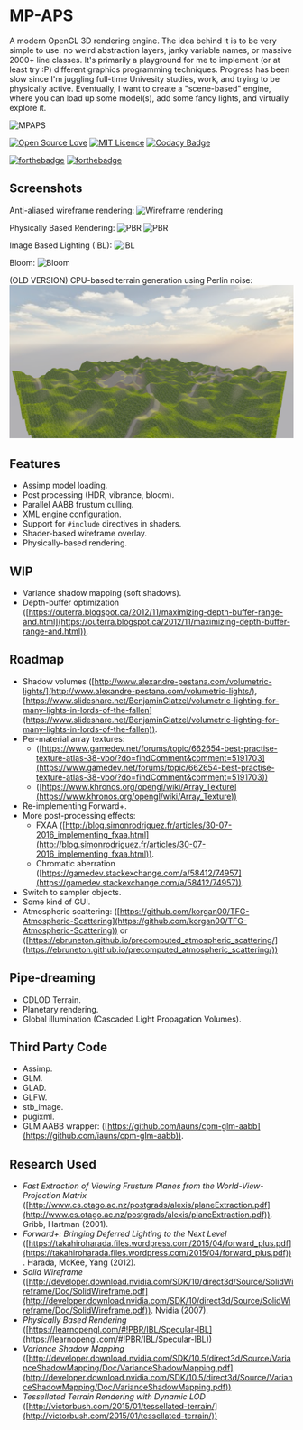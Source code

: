 # MP-APS
A modern OpenGL 3D rendering engine. The idea behind it is to be very simple to use: no weird abstraction layers, janky variable names, or massive 2000+ line classes. It's primarily a playground for me to implement (or at least try :P) different graphics programming techniques. Progress has been slow since I'm juggling full-time Univesity studies, work, and trying to be physically active. Eventually, I want to create a "scene-based" engine, where you can load up some model(s), add some fancy lights, and virtually explore it.

![MPAPS](https://github.com/htmlboss/OpenGL-Renderer/blob/master/MP-APS/img/MP-APS.png "MPAPS")

[![Open Source Love](https://badges.frapsoft.com/os/v1/open-source.png?v=103)](https://github.com/ellerbrock/open-source-badges/)
[![MIT Licence](https://badges.frapsoft.com/os/mit/mit.svg?v=103)](https://opensource.org/licenses/mit-license.php)
[![Codacy Badge](https://api.codacy.com/project/badge/Grade/fd7023ebf2e941eeb7d4f67cf9c6ea1f)](https://www.codacy.com/app/htmlboss/OpenGL-Renderer?utm_source=github.com&utm_medium=referral&utm_content=htmlboss/OpenGL-Renderer&utm_campaign=badger)

[![forthebadge](http://forthebadge.com/images/badges/designed-in-ms-paint.svg)](http://forthebadge.com)
[![forthebadge](http://forthebadge.com/images/badges/powered-by-water.svg)](http://forthebadge.com)


## Screenshots

Anti-aliased wireframe rendering:
![Wireframe rendering](https://github.com/htmlboss/OpenGL-Renderer/blob/master/MP-APS/img/02.png "Wireframe rendering")

Physically Based Rendering:
![PBR](https://github.com/htmlboss/OpenGL-Renderer/blob/master/MP-APS/img/03.png "Physically Based Rendering")
![PBR](https://github.com/htmlboss/OpenGL-Renderer/blob/master/MP-APS/img/04.png "Physically Based Rendering")

Image Based Lighting (IBL):
![IBL](https://github.com/htmlboss/OpenGL-Renderer/blob/master/MP-APS/img/06.png "Image Based Lighting (IBL)")

Bloom:
![Bloom](https://github.com/htmlboss/OpenGL-Renderer/blob/master/MP-APS/img/05.png "Bloom")

(OLD VERSION) CPU-based terrain generation using Perlin noise:
![Terrain](https://github.com/htmlboss/OpenGL-Renderer/blob/master/MP-APS/img/01.png "Terrain")

## Features
* Assimp model loading.
* Post processing (HDR, vibrance, bloom).
* Parallel AABB frustum culling.
* XML engine configuration.
* Support for `#include` directives in shaders.
* Shader-based wireframe overlay.
* Physically-based rendering.

## WIP
* Variance shadow mapping (soft shadows).
* Depth-buffer optimization ([https://outerra.blogspot.ca/2012/11/maximizing-depth-buffer-range-and.html](https://outerra.blogspot.ca/2012/11/maximizing-depth-buffer-range-and.html)).

## Roadmap
* Shadow volumes ([http://www.alexandre-pestana.com/volumetric-lights/](http://www.alexandre-pestana.com/volumetric-lights/), [https://www.slideshare.net/BenjaminGlatzel/volumetric-lighting-for-many-lights-in-lords-of-the-fallen](https://www.slideshare.net/BenjaminGlatzel/volumetric-lighting-for-many-lights-in-lords-of-the-fallen)).
* Per-material array textures:
  * ([https://www.gamedev.net/forums/topic/662654-best-practise-texture-atlas-38-vbo/?do=findComment&comment=5191703](https://www.gamedev.net/forums/topic/662654-best-practise-texture-atlas-38-vbo/?do=findComment&comment=5191703))
  * ([https://www.khronos.org/opengl/wiki/Array_Texture](https://www.khronos.org/opengl/wiki/Array_Texture))
* Re-implementing Forward+.
* More post-processing effects:
  * FXAA ([http://blog.simonrodriguez.fr/articles/30-07-2016_implementing_fxaa.html](http://blog.simonrodriguez.fr/articles/30-07-2016_implementing_fxaa.html)).
  * Chromatic aberration ([https://gamedev.stackexchange.com/a/58412/74957](https://gamedev.stackexchange.com/a/58412/74957)).
* Switch to sampler objects.
* Some kind of GUI.
* Atmospheric scattering: ([https://github.com/korgan00/TFG-Atmospheric-Scattering](https://github.com/korgan00/TFG-Atmospheric-Scattering)) or ([https://ebruneton.github.io/precomputed_atmospheric_scattering/](https://ebruneton.github.io/precomputed_atmospheric_scattering/))

## Pipe-dreaming
* CDLOD Terrain.
* Planetary rendering.
* Global illumination (Cascaded Light Propagation Volumes).

## Third Party Code
* Assimp.
* GLM.
* GLAD.
* GLFW.
* stb_image.
* pugixml.
* GLM AABB wrapper: ([https://github.com/iauns/cpm-glm-aabb](https://github.com/iauns/cpm-glm-aabb)).

## Research Used
*  _Fast Extraction of Viewing Frustum Planes from the World-View-Projection Matrix_ ([http://www.cs.otago.ac.nz/postgrads/alexis/planeExtraction.pdf](http://www.cs.otago.ac.nz/postgrads/alexis/planeExtraction.pdf)). Gribb, Hartman (2001).
* _Forward+: Bringing Deferred Lighting to the Next Level_ ([https://takahiroharada.files.wordpress.com/2015/04/forward_plus.pdf](https://takahiroharada.files.wordpress.com/2015/04/forward_plus.pdf)). Harada, McKee, Yang (2012).
* _Solid Wireframe_ ([http://developer.download.nvidia.com/SDK/10/direct3d/Source/SolidWireframe/Doc/SolidWireframe.pdf](http://developer.download.nvidia.com/SDK/10/direct3d/Source/SolidWireframe/Doc/SolidWireframe.pdf)). Nvidia (2007).
* _Physically Based Rendering_ ([https://learnopengl.com/#!PBR/IBL/Specular-IBL](https://learnopengl.com/#!PBR/IBL/Specular-IBL))
* _Variance Shadow Mapping_ ([http://developer.download.nvidia.com/SDK/10.5/direct3d/Source/VarianceShadowMapping/Doc/VarianceShadowMapping.pdf](http://developer.download.nvidia.com/SDK/10.5/direct3d/Source/VarianceShadowMapping/Doc/VarianceShadowMapping.pdf))
* _Tessellated Terrain Rendering with Dynamic LOD_ ([http://victorbush.com/2015/01/tessellated-terrain/](http://victorbush.com/2015/01/tessellated-terrain/))